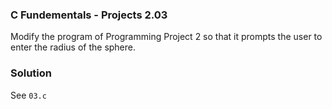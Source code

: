 ### C Fundementals - Projects 2.03

Modify the program of Programming Project 2 so that it prompts the user to enter the radius of the sphere.

### Solution

See ```03.c```

